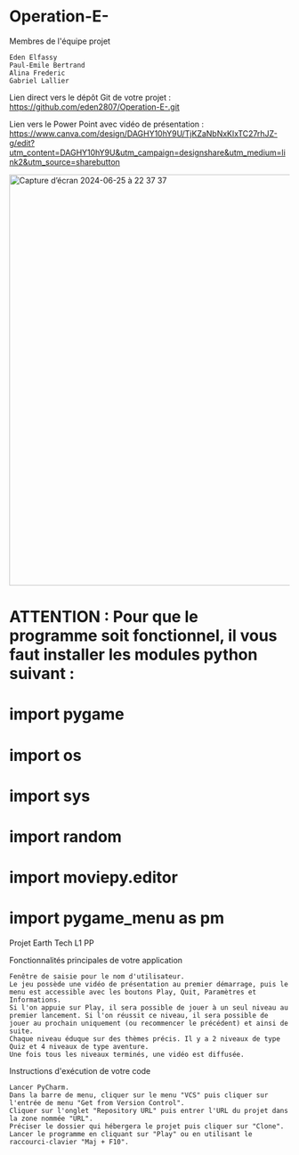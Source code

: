 # Operation-E-
Membres de l'équipe projet

    Eden Elfassy
    Paul-Emile Bertrand
    Alina Frederic
    Gabriel Lallier

Lien direct vers le dépôt Git de votre projet : https://github.com/eden2807/Operation-E-.git

Lien vers le Power Point avec vidéo de présentation : https://www.canva.com/design/DAGHY10hY9U/TjKZaNbNxKlxTC27rhJZ-g/edit?utm_content=DAGHY10hY9U&utm_campaign=designshare&utm_medium=link2&utm_source=sharebutton

<img width="738" alt="Capture d’écran 2024-06-25 à 22 37 37" src="https://github.com/eden2807/Operation-E-/assets/151009399/2bee9d70-9948-4dd6-ae06-91be0a7292a7">


# ATTENTION : Pour que le programme soit fonctionnel, il vous faut installer les modules python suivant : 
# import pygame
# import os
# import sys
# import random
# import moviepy.editor
# import pygame_menu as pm

Projet Earth Tech L1 PP

Fonctionnalités principales de votre application

    Fenêtre de saisie pour le nom d'utilisateur.
    Le jeu possède une vidéo de présentation au premier démarrage, puis le menu est accessible avec les boutons Play, Quit, Paramètres et Informations.
    Si l'on appuie sur Play, il sera possible de jouer à un seul niveau au premier lancement. Si l'on réussit ce niveau, il sera possible de jouer au prochain uniquement (ou recommencer le précédent) et ainsi de suite.
    Chaque niveau éduque sur des thèmes précis. Il y a 2 niveaux de type Quiz et 4 niveaux de type aventure.
    Une fois tous les niveaux terminés, une vidéo est diffusée.


Instructions d'exécution de votre code

    Lancer PyCharm.
    Dans la barre de menu, cliquer sur le menu "VCS" puis cliquer sur l'entrée de menu "Get from Version Control".
    Cliquer sur l'onglet "Repository URL" puis entrer l'URL du projet dans la zone nommée "URL".
    Préciser le dossier qui hébergera le projet puis cliquer sur "Clone".
    Lancer le programme en cliquant sur "Play" ou en utilisant le raccourci-clavier "Maj + F10".

